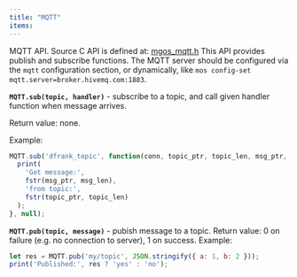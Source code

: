 ```yaml
---
title: "MQTT"
items:
---
```


MQTT API. Source C API is defined at:
[mgos_mqtt.h](https://github.com/cesanta/mongoose-os/blob/master/fw/src/mgos_mqtt.h)
This API provides publish and subscribe functions. The MQTT server should
be configured via the `mqtt` configuration section, or dynamically, like
`mos config-set mqtt.server=broker.hivemq.com:1883`.



**`MQTT.sub(topic, handler)`** - subscribe to a topic, and call given
handler function when message arrives.

Return value: none.

Example:
```javascript
MQTT.sub('dfrank_topic', function(conn, topic_ptr, topic_len, msg_ptr, msg_len) {
  print(
    'Got message:',
    fstr(msg_ptr, msg_len),
    'from topic:',
    fstr(topic_ptr, topic_len)
  );
}, null);
```



**`MQTT.pub(topic, message)`** - pubish message to a topic. Return value:
0 on failure (e.g. no connection to server), 1 on success. Example:
```javascript
let res = MQTT.pub('my/topic', JSON.stringify({ a: 1, b: 2 }));
print('Published:', res ? 'yes' : 'no');
```


